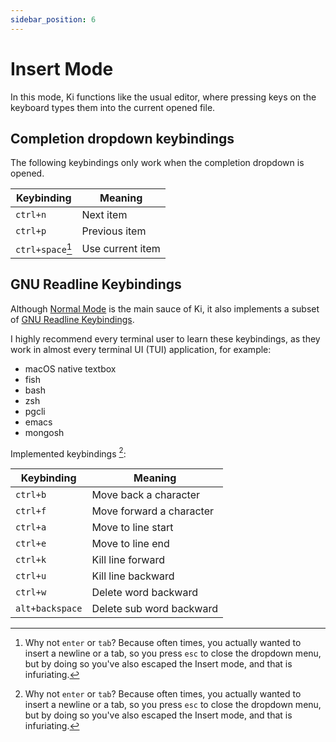 ```yaml
---
sidebar_position: 6
---
```


# Insert Mode

In this mode, Ki functions like the usual editor, where pressing keys on
the keyboard types them into the current opened file.

## Completion dropdown keybindings

The following keybindings only work when the completion dropdown is opened.

| Keybinding       | Meaning          |
| ---------------- | ---------------- |
| `ctrl+n`         | Next item        |
| `ctrl+p`         | Previous item    |
| `ctrl+space`[^1] | Use current item |

[^1]: Why not `enter` or `tab`? Because often times, you actually wanted to insert a newline or a tab, so you press `esc` to close the dropdown menu, but by doing so you've also escaped the Insert mode, and that is infuriating.

## GNU Readline Keybindings

Although [Normal Mode](../normal-mode/index.md) is the main sauce of Ki, it also
implements a subset of [GNU Readline Keybindings](https://www.gnu.org/software/bash/manual/html_node/Bindable-Readline-Commands.html).

I highly recommend every terminal user to learn these keybindings, as they work
in almost every terminal UI (TUI) application, for example:

- macOS native textbox
- fish
- bash
- zsh
- pgcli
- emacs
- mongosh

Implemented keybindings [^1]:

| Keybinding      | Meaning                  |
| --------------- | ------------------------ |
| `ctrl+b`        | Move back a character    |
| `ctrl+f`        | Move forward a character |
| `ctrl+a`        | Move to line start       |
| `ctrl+e`        | Move to line end         |
| `ctrl+k`        | Kill line forward        |
| `ctrl+u`        | Kill line backward       |
| `ctrl+w`        | Delete word backward     |
| `alt+backspace` | Delete sub word backward |

[^1]: Not every unimplemented keybinding is incompatible/meaningless with/in Ki, but because I do not have time for them, so feel free to submit PR!
